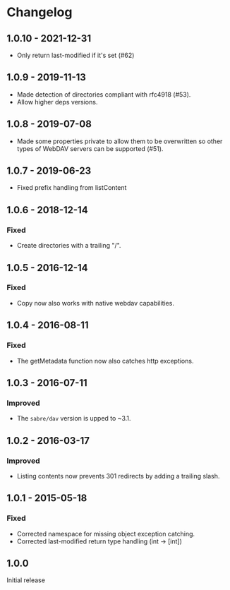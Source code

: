 # Changelog

## 1.0.10 - 2021-12-31

* Only return last-modified if it's set (#62)

## 1.0.9 - 2019-11-13

* Made detection of directories compliant with rfc4918 (#53).
* Allow higher deps versions.

## 1.0.8 - 2019-07-08

* Made some properties private to allow them to be overwritten so other types of WebDAV servers can be supported (#51).

## 1.0.7 - 2019-06-23

* Fixed prefix handling from listContent

## 1.0.6 - 2018-12-14

### Fixed

* Create directories with a trailing "/".

## 1.0.5 - 2016-12-14

### Fixed

* Copy now also works with native webdav capabilities.

## 1.0.4 - 2016-08-11

### Fixed

* The getMetadata function now also catches http exceptions.

## 1.0.3 - 2016-07-11

### Improved

* The `sabre/dav` version is upped to ~3.1.

## 1.0.2 - 2016-03-17

### Improved

* Listing contents now prevents 301 redirects by adding a trailing slash.

## 1.0.1 - 2015-05-18

### Fixed

* Corrected namespace for missing object exception catching.
* Corrected last-modified return type handling (int -> [int])


## 1.0.0

Initial release
